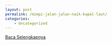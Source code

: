```yaml
---
layout: post
permalink: /mimpi-jalan-jalan-naik-kapal-laut/
categories:
    - Uncategorized
---
```


[Baca Selengkapnya](/10)